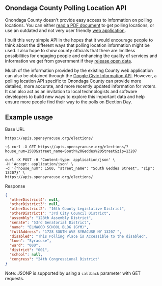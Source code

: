 ## Onondaga County Polling Location API

Onondaga County doesn't provide easy access to information on polling locations. You can either [read a PDF document](http://www.ongov.net/elections/documents/2015WEBSITEPOLLINGPLACELIST.pdf) to get polling locations, or use an outdated and not very user friendly [web application](http://vic.ntsdata.com/onondagaboe/pollingplacelookup.aspx).

I built this very simple API in the hopes that it would encourage people to think about the different ways that polling location information might be used. I also hope to show county officials that there are limitless possibilities for engaging people and enhancing the quality of services and information we get from government if they [release open data](http://opendata.guide/).

Much of the information provided by the existing County web application can also be obtained through the [Google Civic Information API](https://developers.google.com/civic-information/?hl=en). However, a polling location API specific to Onondaga County can provide more detailed, more accurate, and more recently updated information for voters. It can also act as an invitation to local technologists and software developers to build new ways to explore this important data and help ensure more people find their way to the polls on Election Day.

## Example usage

Base URL

```curl
https://apis.opensyracuse.org/elections/
```

```curl
~$ curl -X GET https://apis.opensyracuse.org/elections/?house_num=1500&street_name=South%20Geddes%20Street&zip=13207
```

```curl
curl -X POST -H 'Content-type: application/json' \
-H 'Accept: application/json' \
-d '{"house_num": 1500, "street_name": "South Geddes Street", "zip": 13207}' \
https://apis.opensyracuse.org/elections/
```

Response 

```json
{
  "otherDistrict4": null,
  "otherDistrict3": null,
  "otherDistrict2": "16th County Legislative District",
  "otherDistrict1": "3rd City Council District",
  "assembly": "128th Assembly District",
  "senate": "53rd Senatorial District",
  "name": "ELMWOOD SCHOOL BLDG (GYM)",
  "fullAddress": "1728 SOUTH AVE SYRACUSE NY 13207 ",
  "disabled": "This Polling Place is Accessible to the disabled",
  "town": "Syracuse",
  "ward": "000",
  "district": "001",
  "school": null,
  "congress": "24th Congressional District"
}

```

Note: JSONP is supported by using a ```callback``` parameter with GET requests.
